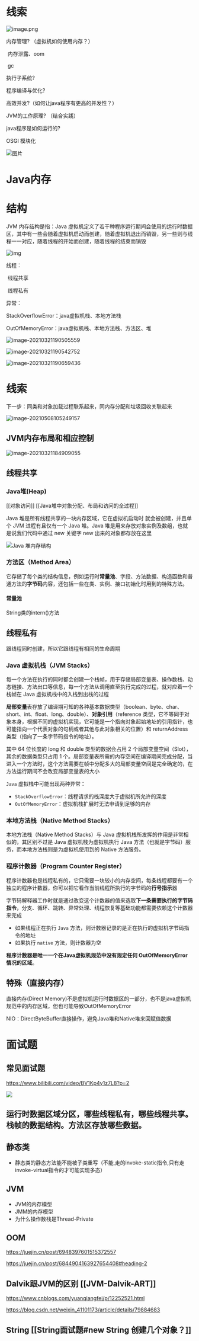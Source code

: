# 线索
![image.png](http://wupan.dns.army:5000/wupan/Typora-Picgo-Gitee/raw/branch/master/img/202303201434519.png)

内存管理?  （虚拟机如何使用内存？）

​        内存泄露、oom

​        gc

执行子系统?

程序编译与优化?

高效并发?（如何让java程序有更高的并发性？）

JVM的工作原理?  （结合实践）

java程序是如何运行的?





OSGI 模块化



![图片](http://wupan.dns.army:5000/wupan/Typora-Picgo-Gitee/raw/branch/master/img/20210720110122)







# Java内存





# 结构

JVM 内存结构是指：Java 虚拟机定义了若干种程序运行期间会使用的运行时数据区，其中有一些会随着虚拟机启动而创建，随着虚拟机退出而销毁，另一些则与线程一一对应，随着线程的开始而创建，随着线程的结束而销毁



![img](http://wupan.dns.army:5000/wupan/Typora-Picgo-Gitee/raw/branch/master/img/20210321184548.jpg)



线程：

​	线程共享

​	线程私有

异常：

StackOverflowError：java虚拟机栈、本地方法栈

OutOfMemoryError：java虚拟机栈、本地方法栈、方法区、堆



![image-20210321190505559](http://wupan.dns.army:5000/wupan/Typora-Picgo-Gitee/raw/branch/master/img/20210321190505.png)



![image-20210321190542752](http://wupan.dns.army:5000/wupan/Typora-Picgo-Gitee/raw/branch/master/img/20210321190727.png)

![image-20210321190659436](http://wupan.dns.army:5000/wupan/Typora-Picgo-Gitee/raw/branch/master/img/20210321190659.png)





# 线索

下一步：同类和对象加载过程联系起来，同内存分配和垃圾回收关联起来

![image-20210508105249157](http://wupan.dns.army:5000/wupan/Typora-Picgo-Gitee/raw/branch/master/img/20210508105315.png)



## JVM内存布局和相应控制

![image-20210321184909055](http://wupan.dns.army:5000/wupan/Typora-Picgo-Gitee/raw/branch/master/img/20210321184909.png)

## 线程共享

### Java堆(Heap)
[[对象访问]]
[[Java堆中对象分配、布局和访问的全过程]]

Java 堆是所有线程共享的一块内存区域，它在虚拟机启动时 就会被创建，并且单个 JVM 进程有且仅有一个 Java 堆。Java 堆是用来存放对象实例及数组，也就是说我们代码中通过 new 关键字 new 出来的对象都存放在这里

![Java 堆内存结构](http://wupan.dns.army:5000/wupan/Typora-Picgo-Gitee/raw/branch/master/img/20210321185249.png)

### 方法区（Method Area）

它存储了每个类的结构信息，例如运行时**常量池**、字段、方法数据、构造函数和普通方法的**字节码**内容，还包括一些在类、实例、接口初始化时用到的特殊方法。



#### 常量池

String类的intern()方法





## 线程私有

跟线程同时创建，所以它跟线程有相同的生命周期

### Java 虚拟机栈（JVM Stacks）

每一个方法在执行的同时都会创建一个栈帧，用于存储局部变量表、操作数栈、动态链接、方法出口等信息，每一个方法从调用直至执行完成的过程，就对应着一个栈帧在 Java 虚拟机栈中的入栈到出栈的过程



**局部变量**表存放了编译期可知的各种基本数据类型（boolean、byte、char、short、int、float、long、double）、**对象引用**（reference 类型，它不等同于对象本身，根据不同的虚拟机实现，它可能是一个指向对象起始地址的引用指针，也可能指向一个代表对象的句柄或者其他与此对象相关的位置）和 returnAddress 类型（指向了一条字节码指令的地址）。

其中 64 位长度的 long 和 double 类型的数据会占用 2 个局部变量空间（Slot），其余的数据类型只占用 1 个。局部变量表所需的内存空间在编译期间完成分配，当进入一个方法时，这个方法需要在帧中分配多大的局部变量空间是完全确定的，在方法运行期间不会改变局部变量表的大小



`Java` 虚拟栈中可能出现两种异常：

- `StackOverflowError`：线程请求的栈深度大于虚拟机所允许的深度
- `OutOfMemoryError`：虚拟机栈扩展时无法申请到足够的内存



### 本地方法栈（Native Method Stacks）

本地方法栈（Native Method Stacks）与 Java 虚拟机栈所发挥的作用是非常相似的，其区别不过是 Java 虚拟机栈为虚拟机执行 Java 方法（也就是字节码）服务，而本地方法栈则是为虚拟机使用到的 Native 方法服务。



### 程序计数器（Program Counter Register）

程序计数器也是线程私有的，它只需要一块较小的内存空间，每条线程都要有一个独立的程序计数器，你可以把它看作当前线程所执行的字节码的**行号指示**器

字节码解释器工作时就是通过改变这个计数器的值来选取**下一条需要执行的字节码指令**，分支、循环、跳转、异常处理、线程恢复等基础功能都需要依赖这个计数器来完成



- 如果线程正在执行 `Java` 方法，则计数器记录的是正在执行的虚拟机字节码指令的地址
- 如果执行 `native` 方法，则计数器为空



**程序计数器是唯一一个在Java虚拟机规范中没有规定任何 OutOfMemoryError 情况的区域**。



## 特殊（直接内存）

直接内存(Direct Memory)不是虚拟机运行时数据区的一部分，也不是java虚拟机规范中的内存区域，但也可能导致OutOfMemoryError



NIO：DirectByteBuffer直接操作，避免Java堆和Native堆来回赋值数据



# 面试题

## 常见面试题
https://www.bilibili.com/video/BV1Kp4y1z7L8?p=2

![](http://wupan.dns.army:5000/wupan/Typora-Picgo-Gitee/raw/branch/master/img/20210731215311.png)


## 运行时数据区域分区，哪些线程私有，哪些线程共享。栈帧的数据结构。方法区存放哪些数据。



## 静态类

- 静态类的静态方法能不能被子类重写（不能,走的invoke-static指令,只有走invoke-virtual指令的才可能实现多态）



## JVM

- JVM的内存模型
- JMM的内存模型
- 为什么操作数栈是Thread-Private



## OOM

https://juejin.cn/post/6948397601515372557



https://juejin.cn/post/6844904163927654408#heading-2



## Dalvik跟JVM的区别 [[JVM-Dalvik-ART]]

https://www.cnblogs.com/yuanqiangfei/p/12252521.html



https://blog.csdn.net/weixin_41101173/article/details/79884683


## String  [[String面试题#new String 创建几个对象？]]